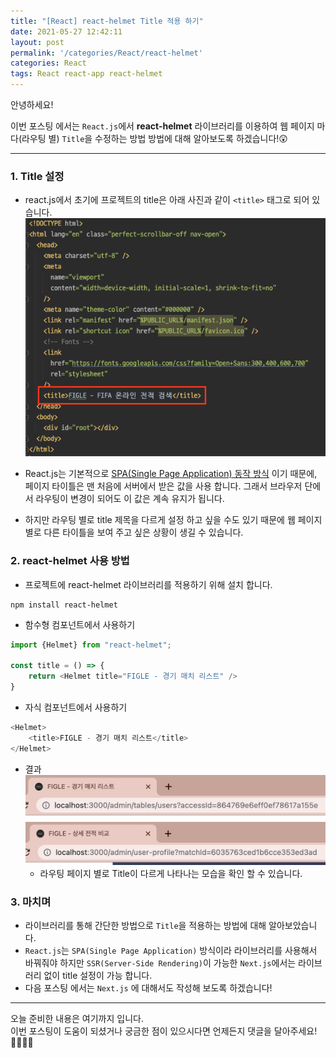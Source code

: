 ```yaml
---
title: "[React] react-helmet Title 적용 하기"
date: 2021-05-27 12:42:11
layout: post
permalink: '/categories/React/react-helmet'
categories: React
tags: React react-app react-helmet
---
```


안녕하세요!  

이번 포스팅 에서는 `React.js`에서 **react-helmet** 라이브러리를 이용하여 웹 페이지 마다(라우팅 별) `Title`을 수정하는 방법 방법에 대해 알아보도록 하겠습니다!😲

-----
### 1. Title 설정
- react.js에서 초기에 프로젝트의 title은 아래 사진과 같이 `<title>` 태그로 되어 있습니다.  
![title-html](/assets/images/react/react_title_html.png)
  
- React.js는 기본적으로 [SPA(Single Page Application) 동작 방식](https://shinsangeun.github.io/categories/React/react-spa) 이기 때문에, 페이지 타이틀은 맨 처음에 서버에서 받은 값을 사용 합니다. 그래서 브라우저 단에서 라우팅이 변경이 되어도 이 값은 계속 유지가 됩니다. 
- 하지만 라우팅 별로 title 제목을 다르게 설정 하고 싶을 수도 있기 때문에 웹 페이지 별로 다른 타이틀을 보여 주고 싶은 상황이 생길 수 있습니다.


### 2. react-helmet 사용 방법
- 프로젝트에 react-helmet 라이브러리를 적용하기 위해 설치 합니다.

```shell
npm install react-helmet
``` 

- 함수형 컴포넌트에서 사용하기

```javascript
import {Helmet} from "react-helmet";

const title = () => {
    return <Helmet title="FIGLE - 경기 매치 리스트" />
}
```

- 자식 컴포넌트에서 사용하기

```javascript
<Helmet>
    <title>FIGLE - 경기 매치 리스트</title>
</Helmet>
```

- 결과
![title-list](/assets/images/react/react_title_list.png)
![title-list-matchId](/assets/images/react/react_title_match.png)
  - 라우팅 페이지 별로 Title이 다르게 나타나는 모습을 확인 할 수 있습니다.


### 3. 마치며
- 라이브러리를 통해 간단한 방법으로 `Title`을 적용하는 방법에 대해 알아보았습니다. 
- `React.js`는 `SPA(Single Page Application)` 방식이라 라이브러리를 사용해서 바꿔줘야 하지만 `SSR(Server-Side Rendering)`이 가능한 `Next.js`에서는 라이브러리 없이 title 설정이 가능 합니다.
- 다음 포스팅 에서는 `Next.js` 에 대해서도 작성해 보도록 하겠습니다!

-----

오늘 준비한 내용은 여기까지 입니다.  
이번 포스팅이 도움이 되셨거나 궁금한 점이 있으시다면 언제든지 댓글을 달아주세요!🙋🏻‍♀️✨    


